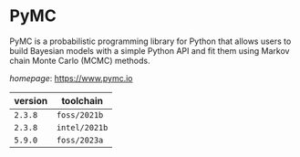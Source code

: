 # PyMC

PyMC is a probabilistic programming library for Python that allows users to build Bayesian models  with a simple Python API and fit them using Markov chain Monte Carlo (MCMC) methods.

*homepage*: <https://www.pymc.io>

version | toolchain
--------|----------
``2.3.8`` | ``foss/2021b``
``2.3.8`` | ``intel/2021b``
``5.9.0`` | ``foss/2023a``
